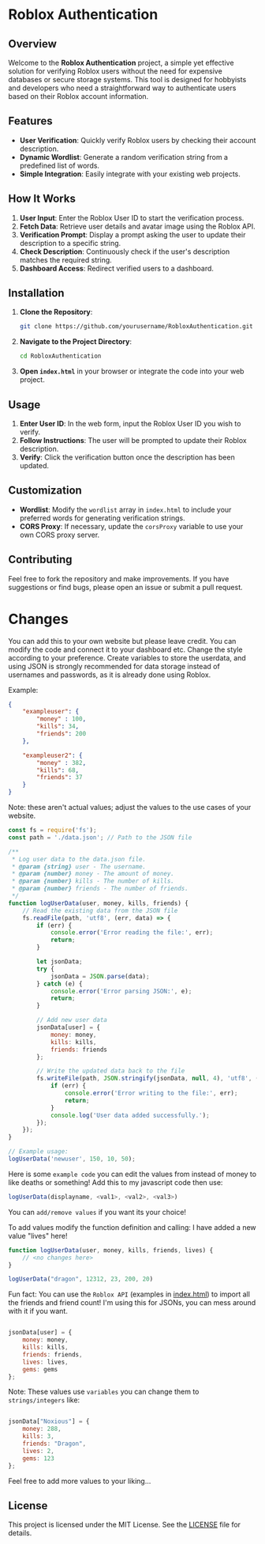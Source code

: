 
# Roblox Authentication

## Overview

Welcome to the **Roblox Authentication** project, a simple yet effective solution for verifying Roblox users without the need for expensive databases or secure storage systems. This tool is designed for hobbyists and developers who need a straightforward way to authenticate users based on their Roblox account information.

## Features

- **User Verification**: Quickly verify Roblox users by checking their account description.
- **Dynamic Wordlist**: Generate a random verification string from a predefined list of words.
- **Simple Integration**: Easily integrate with your existing web projects.

## How It Works

1. **User Input**: Enter the Roblox User ID to start the verification process.
2. **Fetch Data**: Retrieve user details and avatar image using the Roblox API.
3. **Verification Prompt**: Display a prompt asking the user to update their description to a specific string.
4. **Check Description**: Continuously check if the user's description matches the required string.
5. **Dashboard Access**: Redirect verified users to a dashboard.

## Installation

1. **Clone the Repository**:
    ```bash
    git clone https://github.com/yourusername/RobloxAuthentication.git
    ```
2. **Navigate to the Project Directory**:
    ```bash
    cd RobloxAuthentication
    ```
3. **Open `index.html`** in your browser or integrate the code into your web project.

## Usage

1. **Enter User ID**: In the web form, input the Roblox User ID you wish to verify.
2. **Follow Instructions**: The user will be prompted to update their Roblox description.
3. **Verify**: Click the verification button once the description has been updated.

## Customization

- **Wordlist**: Modify the `wordlist` array in `index.html` to include your preferred words for generating verification strings.
- **CORS Proxy**: If necessary, update the `corsProxy` variable to use your own CORS proxy server.

## Contributing

Feel free to fork the repository and make improvements. If you have suggestions or find bugs, please open an issue or submit a pull request.

# Changes

You can add this to your own website but please leave credit. You can modify the code and connect it to your dashboard etc. Change the style according to your preference.
Create variables to store the userdata, and using JSON is strongly recommended for data storage instead of usernames and passwords, as it is already done using Roblox.

Example:

```json
{
    "exampleuser": {
        "money" : 100,
        "kills": 34,
        "friends": 200
    },

    "exampleuser2": {
        "money" : 382,
        "kills": 68,
        "friends": 37
    }
}
```
Note: these aren't actual values; adjust the values to the use cases of your website.

```javascript
const fs = require('fs');
const path = './data.json'; // Path to the JSON file

/**
 * Log user data to the data.json file.
 * @param {string} user - The username.
 * @param {number} money - The amount of money.
 * @param {number} kills - The number of kills.
 * @param {number} friends - The number of friends.
 */
function logUserData(user, money, kills, friends) {
    // Read the existing data from the JSON file
    fs.readFile(path, 'utf8', (err, data) => {
        if (err) {
            console.error('Error reading the file:', err);
            return;
        }

        let jsonData;
        try {
            jsonData = JSON.parse(data);
        } catch (e) {
            console.error('Error parsing JSON:', e);
            return;
        }

        // Add new user data
        jsonData[user] = {
            money: money,
            kills: kills,
            friends: friends
        };

        // Write the updated data back to the file
        fs.writeFile(path, JSON.stringify(jsonData, null, 4), 'utf8', (err) => {
            if (err) {
                console.error('Error writing to the file:', err);
                return;
            }
            console.log('User data added successfully.');
        });
    });
}

// Example usage:
logUserData('newuser', 150, 10, 50);
```

Here is some `example code` you can edit the values from instead of money to like deaths or something! Add this to my javascript code then use:

```javascript
logUserData(displayname, <val1>, <val2>, <val3>)
```

You can `add/remove values` if you want its your choice!

To add values modify the function definition and calling:
I have added a new value "lives" here!

```javascript
function logUserData(user, money, kills, friends, lives) {
    // <no changes here>
}

logUserData("dragon", 12312, 23, 200, 20)
```

Fun fact: You can use the `Roblox API` (examples in [index.html](https://github.com/CaptainHackerGuy/RobloxAuthentication/blob/main/index.html)) to import all the friends and friend count! I'm using this for JSONs, you can mess around with it if you want.

```javascript

jsonData[user] = {
    money: money,
    kills: kills,
    friends: friends,
    lives: lives,
    gems: gems
};

```

Note: These values use `variables` you can change them to `strings/integers` like:

```javascript

jsonData["Noxious"] = {
    money: 288,
    kills: 3,
    friends: "Dragon",
    lives: 2,
    gems: 123
};

```
Feel free to add more values to your liking...

## License

This project is licensed under the MIT License. See the [LICENSE](https://github.com/CaptainHackerGuy/RobloxAuthentication?tab=MIT-1-ov-file) file for details.
